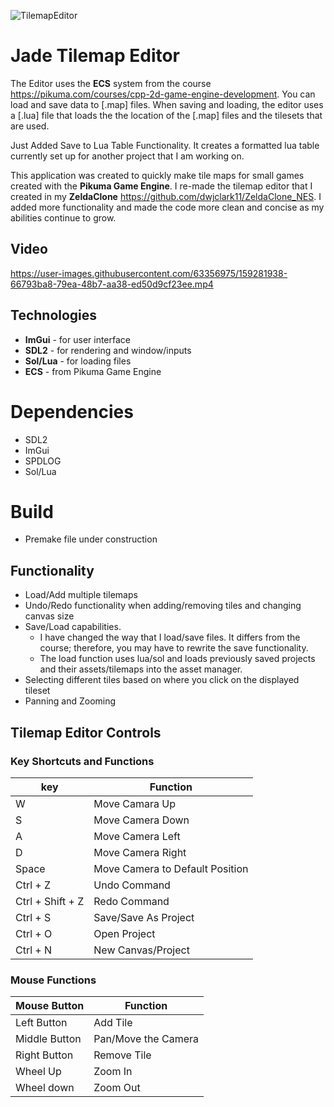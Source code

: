 ![TilemapEditor](https://user-images.githubusercontent.com/63356975/169343832-a648e10d-b156-46f5-8d2a-8fd044c74144.png)
# Jade Tilemap Editor 

The Editor uses the **ECS** system from the course https://pikuma.com/courses/cpp-2d-game-engine-development. You can load and save data to [.map] files.
When saving and loading, the editor uses a [.lua] file that loads the the location of the 
[.map] files and the tilesets that are used.

Just Added Save to Lua Table Functionality. It creates a formatted lua table currently set up for another project that I am working on. 

This application was created to quickly make tile maps for small games created with the **Pikuma Game Engine**. I re-made the tilemap editor that I created in my 
**ZeldaClone** https://github.com/dwjclark11/ZeldaClone_NES. I added more functionality and made the code more clean and concise as my abilities continue to grow.

## Video 


https://user-images.githubusercontent.com/63356975/159281938-66793ba8-79ea-48b7-aa38-ed50d9cf23ee.mp4



## Technologies
*    **ImGui** - for user interface
*    **SDL2** - for rendering and window/inputs
*    **Sol/Lua** - for loading files
*    **ECS** - from Pikuma Game Engine 

# Dependencies
* SDL2
* ImGui
* SPDLOG
* Sol/Lua

# Build
* Premake file under construction

## Functionality
* Load/Add multiple tilemaps
* Undo/Redo functionality when adding/removing tiles and changing canvas size
* Save/Load capabilities.
    *  I have changed the way that I load/save files. It differs from the course; therefore, you may have to rewrite the save functionality.
    *  The load function uses lua/sol and loads previously saved projects and their assets/tilemaps into the asset manager.
* Selecting different tiles based on where you click on the displayed tileset
* Panning and Zooming
 
## Tilemap Editor Controls

### Key Shortcuts and Functions
| **key** | **Function** | 
| --- | -------- |
| W   | Move Camara Up |
| S   | Move Camera Down |
| A   | Move Camera Left |
| D   | Move Camera Right |
| Space | Move Camera to Default Position |
| Ctrl + Z | Undo Command |
| Ctrl + Shift + Z | Redo Command | 
| Ctrl + S | Save/Save As Project |
| Ctrl + O | Open Project |
| Ctrl + N | New Canvas/Project | 

### Mouse Functions
| **Mouse Button** | **Function** |
| ------------ | -------- | 
| Left Button | Add Tile |
| Middle Button | Pan/Move the Camera |
| Right Button | Remove Tile |
| Wheel Up | Zoom In | 
| Wheel down | Zoom Out

